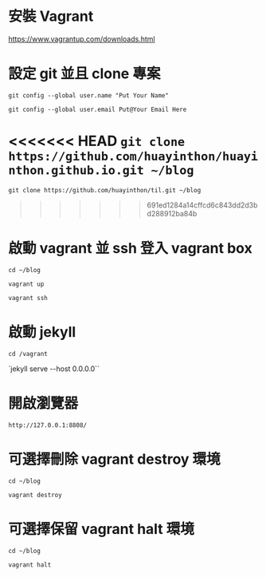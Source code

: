 

# 安裝 Vagrant

https://www.vagrantup.com/downloads.html

# 設定 git 並且 clone 專案

`git config --global user.name "Put Your Name"`

`git config --global user.email Put@Your Email Here`

<<<<<<< HEAD
`git clone https://github.com/huayinthon/huayinthon.github.io.git ~/blog`
=======
`git clone https://github.com/huayinthon/til.git ~/blog`
>>>>>>> 691ed1284a14cffcd6c843dd2d3bd288912ba84b

# 啟動 vagrant 並 ssh 登入 vagrant box

`cd ~/blog` 

`vagrant up`

`vagrant ssh`

# 啟動 jekyll 

`cd /vagrant`

`jekyll serve --host 0.0.0.0``

# 開啟瀏覽器

`http://127.0.0.1:8808/`

# 可選擇刪除 vagrant destroy 環境

`cd ~/blog`

`vagrant destroy`

# 可選擇保留 vagrant halt 環境

`cd ~/blog`

`vagrant halt`
